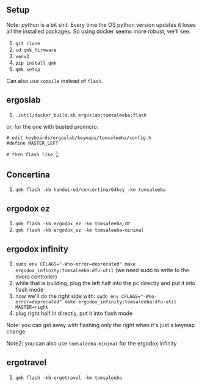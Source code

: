 ## Setup
Note: python is a bit shit. Every time the OS python version updates it loses all the
installed packages. So using docker seems more robust, we'll see.
  1. `git clone`
  1. `cd qmk_firmware`
  1. `venv3`
  1. `pip install qmk`
  1. `qmk setup`

Can also use `compile` instead of `flash`.

## ergoslab
  1. `./util/docker_build.sh ergoslab:tomsaleeba:flash`

or, for the one with busted promicro:
```
# edit keyboards/ergoslab/keymaps/tomsaleeba/config.h
#define MASTER_LEFT

# then flash like 👆
```

## Concertina
  1. `qmk flash -kb handwired/concertina/64key -km tomsaleeba`

## ergodox ez
  1. `qmk flash -kb ergodox_ez -km tomsaleeba`, or
  1. `qmk flash -kb ergodox_ez -km tomsaleeba-minimal`

## ergodox infinity
  1. `sudo env CFLAGS="-Wno-error=deprecated" make ergodox_infinity:tomsaleeba:dfu-util`
     (we need sudo to write to the micro controller)
  1. while that is building, plug the left half into the pc directly and put it
     into flash mode
  1. now we'll do the right side with:
     `sudo env CFLAGS="-Wno-error=deprecated" make ergodox_infinity:tomsaleeba:dfu-util MASTER=right`
  1. plug right half in directly, put it into flash mode

  Note: you can get away with flashing only the right when it's just a keymap
  change.

  Note2: you can also use `tomsaleeba-minimal` for the ergodox infinity

## ergotravel
  1. `qmk flash -kb ergotravel -km tomsaleeba`
